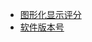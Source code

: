 * [图形化显示评分](./%E5%9B%BE%E5%BD%A2%E5%8C%96%E6%98%BE%E7%A4%BA%E8%AF%84%E5%88%86)
* [软件版本号](./%E8%BD%AF%E4%BB%B6%E7%89%88%E6%9C%AC%E5%8F%B7)
